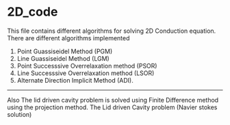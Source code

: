 # 2D_code
This file contains different algorithms for solving 2D Conduction equation.
There are different algorithms implemented
1) Point Guassiseidel Method (PGM)
2) Line Guassiseidel Method (LGM)
3) Point Successsive Overrelaxation method (PSOR)
4) Line Successsive Overrelaxation method (LSOR)
5) Alternate Direction Implicit Method (ADI). 

**************************************************************************************************************************************************


Also The lid driven cavity problem is solved using Finite Difference method using the projection method.
The Lid driven Cavity problem (Navier stokes solution)
